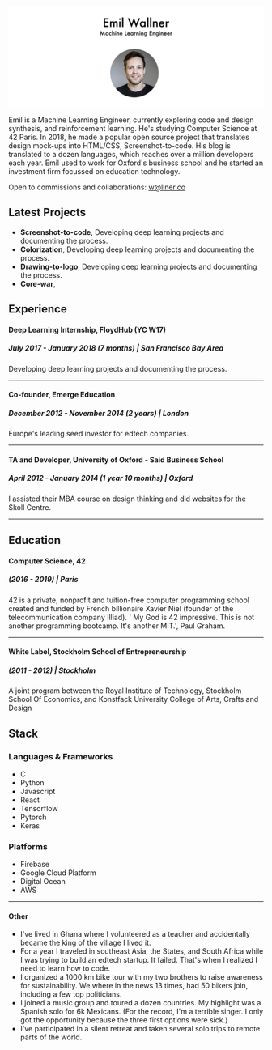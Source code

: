 
<img src="header.svg">

Emil is a Machine Learning Engineer, currently exploring code and design synthesis, and reinforcement learning. He's studying Computer Science at 42 Paris. In 2018, he made a popular open source project that translates design mock-ups into HTML/CSS, Screenshot-to-code. His blog is translated to a dozen languages, which reaches over a million developers each year. Emil used to work for Oxford's business school and he started an investment firm focussed on education technology. 

Open to commissions and collaborations: w@llner.co 


## Latest Projects 

- **Screenshot-to-code**, Developing deep learning projects and documenting the process.
- **Colorization**, Developing deep learning projects and documenting the process.
- **Drawing-to-logo**, Developing deep learning projects and documenting the process.
- **Core-war**, 




## Experience 

#### Deep Learning Internship, FloydHub (YC W17)
##### July 2017 - January 2018 (7 months)  | San Francisco Bay Area

Developing deep learning projects and documenting the process.

--- 

#### Co-founder, Emerge Education
##### December 2012 - November 2014 (2 years) | London

Europe's leading seed investor for edtech companies.

---


#### TA and Developer, University of Oxford - Said Business School
##### April 2012 - January 2014 (1 year 10 months) | Oxford

I assisted their MBA course on design thinking and did websites for the Skoll Centre.

---

## Education

#### Computer Science, 42
##### (2016 - 2019) | Paris

42 is a private, nonprofit and tuition-free computer programming school created and funded by French billionaire Xavier Niel (founder of the telecommunication company Illiad). ' My God is 42 impressive. This is not another programming bootcamp. It's another MIT.', Paul Graham. 


---

#### White Label, Stockholm School of Entrepreneurship
##### (2011 - 2012) | Stockholm

A joint program between the Royal Institute of Technology, Stockholm School Of Economics, and Konstfack University College of Arts, Crafts and Design


## Stack

### Languages & Frameworks

- C
- Python
- Javascript
- React
- Tensorflow
- Pytorch
- Keras

### Platforms

- Firebase
- Google Cloud Platform
- Digital Ocean
- AWS

---


#### Other

- I've lived in Ghana where I volunteered as a teacher and accidentally became the king of the village I lived it. 
- For a year I traveled in southeast Asia, the States, and South Africa while I was trying to build an edtech startup. It failed. That's when I realized I need to learn how to code. 
- I organized a 1000 km bike tour with my two brothers to raise awareness for sustainability. We where in the news 13 times, had 50 bikers join, including a few top politicians. 
- I joined a music group and toured a dozen countries. My highlight was a Spanish solo for 6k Mexicans. (For the record, I'm a terrible singer. I only got the opportunity because the three first options were sick.)
- I've participated in a silent retreat and taken several solo trips to remote parts of the world. 
